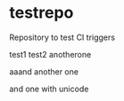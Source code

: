 # testrepo
Repository to test CI triggers

test1
test2
anotherone

aaand another one

and one with unicode
